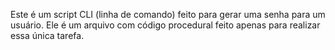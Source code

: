 Este é um script CLI (linha de comando) feito para gerar uma senha para um usuário. Ele é um arquivo com código procedural feito apenas para realizar essa única tarefa.
